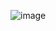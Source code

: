
![image](https://github.com/rajathkannabiran/SQL-Practice/assets/43930076/82a47a49-2ce9-4b5a-b5c5-69a1201a1ea7)
